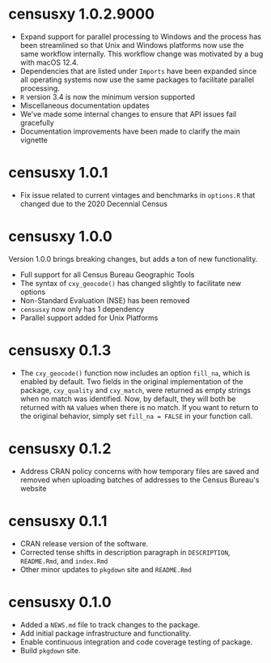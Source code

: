 # censusxy 1.0.2.9000

* Expand support for parallel processing to Windows and the process has been streamlined so that Unix and Windows platforms now use the same workflow internally. This workflow change was motivated by a bug with macOS 12.4.
* Dependencies that are listed under `Imports` have been expanded since all operating systems now use the same packages to facilitate parallel processing.
* `R` version 3.4 is now the minimum version supported
* Miscellaneous documentation updates
* We've made some internal changes to ensure that API issues fail gracefully 
* Documentation improvements have been made to clarify the main vignette

# censusxy 1.0.1

* Fix issue related to current vintages and benchmarks in `options.R` that changed due to the 2020 Decennial Census

# censusxy 1.0.0

Version 1.0.0 brings breaking changes, but adds a ton of new functionality. 
* Full support for all Census Bureau Geographic Tools
* The syntax of `cxy_geocode()` has changed slightly to facilitate new options
* Non-Standard Evaluation (NSE) has been removed
* `censusxy` now only has 1 dependency
* Parallel support added for Unix Platforms

# censusxy 0.1.3

* The `cxy_geocode()` function now includes an option `fill_na`, which is enabled by default. Two fields in the original implementation of the package, `cxy_quality` and `cxy_match`, were returned as empty strings when no match was identified. Now, by default, they will both be returned with `NA` values when there is no match. If you want to return to the original behavior, simply set `fill_na = FALSE` in your function call.

# censusxy 0.1.2

* Address CRAN policy concerns with how temporary files are saved and removed when uploading batches of addresses to the Census Bureau's website

# censusxy 0.1.1

* CRAN release version of the software.
* Corrected tense shifts in description paragraph in `DESCRIPTION`, `README.Rmd`, and `index.Rmd`
* Other minor updates to `pkgdown` site and `README.Rmd`

# censusxy 0.1.0

* Added a `NEWS.md` file to track changes to the package.
* Add initial package infrastructure and functionality.
* Enable continuous integration and code coverage testing of package.
* Build `pkgdown` site.
